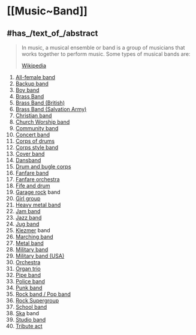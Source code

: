 ﻿---
aliases:
- Band
---

# [[Music~Band]]


## #has_/text_of_/abstract 

> In music, a musical ensemble or band is a group of musicians that works together to perform music. 
> Some types of musical bands are:
>
> [Wikipedia](https://en.wikipedia.org/wiki/List%20of%20musical%20band%20types)

1. [All-female band](https://en.wikipedia.org/wiki/All-female_band "All-female band")
2. [Backup band](https://en.wikipedia.org/wiki/Backup_band "Backup band")
3. [Boy band](https://en.wikipedia.org/wiki/Boy_band "Boy band")
4. [Brass Band](https://en.wikipedia.org/wiki/Brass_Band "Brass Band")
5. [Brass Band (British)](https://en.wikipedia.org/wiki/British_brass_band "British brass band")
6. [Brass Band (Salvation Army)](https://en.wikipedia.org/wiki/Salvation_Army_brass_band "Salvation Army brass band")
7. [Christian band](https://en.wikipedia.org/wiki/Christian_music#Performance "Christian music")
8. [Church Worship band](https://en.wikipedia.org/wiki/Worship_band#Practical_details "Worship band")
9. [Community band](https://en.wikipedia.org/wiki/Community_band "Community band")
10. [Concert band](https://en.wikipedia.org/wiki/Concert_band "Concert band")
11. [Corps of drums](https://en.wikipedia.org/wiki/Corps_of_drums "Corps of drums")
12. [Corps style band](https://en.wikipedia.org/wiki/Corps_style_band "Corps style band")
13. [Cover band](https://en.wikipedia.org/wiki/Cover_band "Cover band")
14. [Dansband](https://en.wikipedia.org/wiki/Dansband "Dansband")
15. [Drum and bugle corps](https://en.wikipedia.org/wiki/Drum_and_bugle_corps_\(modern\) "Drum and bugle corps (modern)")
16. [Fanfare band](https://en.wikipedia.org/wiki/Fanfare_band "Fanfare band")
17. [Fanfare orchestra](https://en.wikipedia.org/wiki/Fanfare_orchestra "Fanfare orchestra")
18. [Fife and drum](https://en.wikipedia.org/wiki/Fife_and_drum "Fife and drum")
19. [Garage rock](https://en.wikipedia.org/wiki/Garage_rock "Garage rock") band
20. [Girl group](https://en.wikipedia.org/wiki/Girl_group "Girl group")
21. [Heavy metal band](https://en.wikipedia.org/wiki/Heavy_metal_band "Heavy metal band")
22. [Jam band](https://en.wikipedia.org/wiki/Jam_band "Jam band")
23. [Jazz band](https://en.wikipedia.org/wiki/Jazz_band "Jazz band")
24. [Jug band](https://en.wikipedia.org/wiki/Jug_band "Jug band")
25. [Klezmer](https://en.wikipedia.org/wiki/Klezmer "Klezmer") band
26. [Marching band](https://en.wikipedia.org/wiki/Marching_band "Marching band")
27. [Metal band](https://en.wikipedia.org/wiki/Metal_band "Metal band")
28. [Military band](https://en.wikipedia.org/wiki/Military_band "Military band")
29. [Military band (USA)](https://en.wikipedia.org/wiki/United_States_military_bands "United States military bands")
30. [Orchestra](https://en.wikipedia.org/wiki/Orchestra "Orchestra")
31. [Organ trio](https://en.wikipedia.org/wiki/Organ_trio "Organ trio")
32. [Pipe band](https://en.wikipedia.org/wiki/Pipe_band "Pipe band")
33. [Police band](https://en.wikipedia.org/wiki/Police_band_\(music\) "Police band (music)")
34. [Punk band](https://en.wikipedia.org/wiki/Punk_band "Punk band")
35. [Rock band / Pop band](https://en.wikipedia.org/wiki/Band_\(rock_and_pop\) "Band (rock and pop)")
36. [Rock Supergroup](https://en.wikipedia.org/wiki/Rock_Supergroup "Rock Supergroup")
37. [School band](https://en.wikipedia.org/wiki/School_band "School band")
38. [Ska](https://en.wikipedia.org/wiki/Ska "Ska") band
39. [Studio band](https://en.wikipedia.org/wiki/Studio_band "Studio band")
40. [Tribute act](https://en.wikipedia.org/wiki/Tribute_act "Tribute act") 

